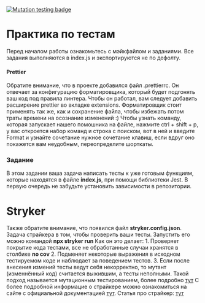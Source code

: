 [![Mutation testing badge](https://img.shields.io/endpoint?style=flat&url=https%3A%2F%2Fbadge-api.stryker-mutator.io%2Fgithub.com%2Fnick-shaydayuk%2FtestPractice%2Fmain)](https://dashboard.stryker-mutator.io/reports/github.com/nick-shaydayuk/testPractice/main)

# Практика по тестам

Перед началом работы ознакомьтесь с мэйкфайлом и заданиями.
Все задания выполняются в index.js и экспортируются не по дефолту.

#### Prettier

Обратите внимание, что в проекте добавился файл .prettierrc. Он отвечает за конфигурацию форматировщика, который будет подгонять ваш код под правила линтера. Чтобы он работал, вам следует добавить расширение prettier во вкладке extensions. Форматировщик стоит применять так же, как и сохранение файла, чтобы избежать потом траты времени на осознание изменений :) Чтобы узнать команду, которая запускает нашего помошника на файле, нажмите ctrl + shift + p, у вас откроется набор команд и строка с поиском, вот в ней и введите Format и узнайте сочетание нужное сочетание клавиш, если вдруг оно покажется вам неудобным, переопределите шорткаты.

### Задание 

В этом задании ваша задача написать тесты к уже готовым функциям, которые находятся в файле __index.js__, при помощи библиотеки Jest. В первую очередь не забудьте установить зависимости в репозитории. 

# Stryker

Также обратите внимание, что появился файл __stryker.config.json__. Задача страйкера в том, чтобы проверить ваши тесты.
Запустить его можно командой __npx stryker run__
Как он это делает: 
    1. Проверяет покрытие кода тестами, все не обработанные случаи хранятся в столбике __no cov__
    2. Подменяет некоторые выражения в исходном тестируемом коде и наблюдает за поведением тестов.
    3. Если после внесения измений тесты ведут себя некорректно, то мутант (изменнённый код) считается выжившим, а тесты неполными.
Такой подход называется мутационным тестированием, более подробно [тут](https://habr.com/ru/articles/334394/)
С более подробной информацие о страйкере можно ознакомиться на сайте с официальной документацией [тут](https://stryker-mutator.io/docs/mutation-testing-elements/mutant-states-and-metrics/#metrics).
Статья про страйкер: [тут](https://habr.com/ru/articles/341094/)